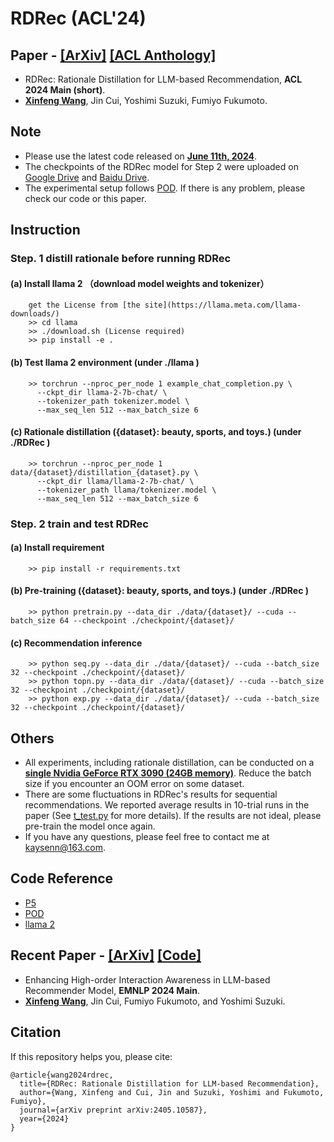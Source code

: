 # RDRec (ACL'24)

## Paper - [[ArXiv]](https://arxiv.org/pdf/2405.10587) [[ACL Anthology]](https://aclanthology.org/2024.acl-short.6/)
- RDRec: Rationale Distillation for LLM-based Recommendation, **ACL 2024 Main (short)**.
- [**Xinfeng Wang**](https://wangxfng.github.io/), Jin Cui, Yoshimi Suzuki, Fumiyo Fukumoto.

## Note
- Please use the latest code released on **<u>June 11th, 2024</u>**.
- The checkpoints of the RDRec model for Step 2 were uploaded on [Google Drive](https://drive.google.com/drive/folders/1bwhliM4KN8pBdk5c0pRPDVCgTJbeOk0s) and [Baidu Drive](https://pan.baidu.com/s/15TQ6zi-ZHfPik02bjlPwRQ?pwd=eb3d ).
- The experimental setup follows [POD](https://github.com/lileipisces/POD). If there is any problem, please check our code or this paper.


## Instruction
### Step. 1 distill rationale before running RDRec

#### (a) Install llama 2 （download model weights and tokenizer）
        get the License from [the site](https://llama.meta.com/llama-downloads/)
        >> cd llama 
	    >> ./download.sh (License required)
        >> pip install -e .

#### (b) Test llama 2 environment  (under ./llama )
        >> torchrun --nproc_per_node 1 example_chat_completion.py \
          --ckpt_dir llama-2-7b-chat/ \
          --tokenizer_path tokenizer.model \
          --max_seq_len 512 --max_batch_size 6

#### (c) Rationale distillation  ({dataset}: beauty, sports, and toys.) (under ./RDRec )
        >> torchrun --nproc_per_node 1 data/{dataset}/distillation_{dataset}.py \
          --ckpt_dir llama/llama-2-7b-chat/ \
          --tokenizer_path llama/tokenizer.model \
          --max_seq_len 512 --max_batch_size 6

### Step. 2 train and test RDRec

#### (a) Install requirement 
        >> pip install -r requirements.txt

#### (b) Pre-training ({dataset}: beauty, sports, and toys.) (under ./RDRec )
        >> python pretrain.py --data_dir ./data/{dataset}/ --cuda --batch_size 64 --checkpoint ./checkpoint/{dataset}/

#### (c) Recommendation inference 
        >> python seq.py --data_dir ./data/{dataset}/ --cuda --batch_size 32 --checkpoint ./checkpoint/{dataset}/
        >> python topn.py --data_dir ./data/{dataset}/ --cuda --batch_size 32 --checkpoint ./checkpoint/{dataset}/
        >> python exp.py --data_dir ./data/{dataset}/ --cuda --batch_size 32 --checkpoint ./checkpoint/{dataset}/


## Others
- All experiments, including rationale distillation, can be conducted on a **<u>single Nvidia GeForce RTX 3090 (24GB memory)</u>**. Reduce the batch size if you encounter an OOM error on some dataset.
- There are some fluctuations in RDRec's results for sequential recommendations. We reported average results in 10-trial runs in the paper  (See [t_test.py](https://github.com/WangXFng/RDRec/blob/main/utils/t_test.py) for more details). If the results are not ideal, please pre-train the model once again. 
- If you have any questions, please feel free to contact me at kaysenn@163.com.


## Code Reference
- [P5](https://github.com/jeykigung/P5)
- [POD](https://github.com/lileipisces/POD)
- [llama 2](https://github.com/facebookresearch/llama)


## Recent Paper - [[ArXiv]](https://arxiv.org/pdf/2409.19979) [[Code]](https://github.com/WangXFng/ELMRec)
- Enhancing High-order Interaction Awareness in LLM-based Recommender Model, **EMNLP 2024 Main**.
- [**Xinfeng Wang**](https://wangxfng.github.io/), Jin Cui, Fumiyo Fukumoto, and Yoshimi Suzuki.


## Citation
If this repository helps you, please cite:

	@article{wang2024rdrec,
	  title={RDRec: Rationale Distillation for LLM-based Recommendation},
	  author={Wang, Xinfeng and Cui, Jin and Suzuki, Yoshimi and Fukumoto, Fumiyo},
	  journal={arXiv preprint arXiv:2405.10587},
	  year={2024}
	}

